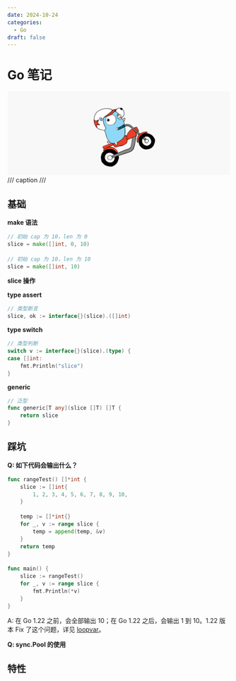 ```yaml
---
date: 2024-10-24
categories:
  - Go
draft: false
---
```


# Go 笔记

![](../assert/go.png)
/// caption
///

<!-- more -->
## 基础

**make 语法**
```go
// 初始 cap 为 10，len 为 0
slice = make([]int, 0, 10)

// 初始 cap 为 10，len 为 10
slice = make([]int, 10)
```

**slice 操作**


**type assert**
```go
// 类型断言
slice, ok := interface{}(slice).([]int)
```

**type switch**
```go
// 类型判断
switch v := interface{}(slice).(type) {
case []int:
	fmt.Println("slice")
}
```

**generic**
```go
// 泛型
func generic[T any](slice []T) []T {
	return slice
}
```

## 踩坑

**Q: 如下代码会输出什么？**
```go
func rangeTest() []*int {
	slice := []int{
		1, 2, 3, 4, 5, 6, 7, 8, 9, 10,
	}

	temp := []*int{}
	for _, v := range slice {
		temp = append(temp, &v)	
	}
	return temp
}

func main() {
	slice := rangeTest()
	for _, v := range slice {
		fmt.Println(*v)
	}
}
```
A: 在 Go 1.22 之前，会全部输出 10；在 Go 1.22 之后，会输出 1 到 10。1.22 版本 Fix 了这个问题，详见 [loopvar](https://go.dev/blog/loopvar-preview)。

**Q: sync.Pool 的使用**



## 特性

